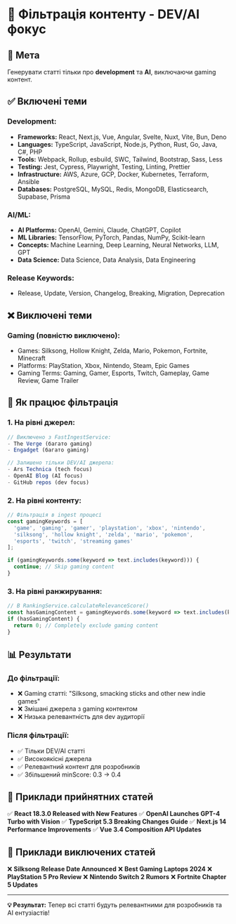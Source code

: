 # 🎯 Фільтрація контенту - DEV/AI фокус

## 🎯 Мета
Генерувати статті тільки про **development** та **AI**, виключаючи gaming контент.

## ✅ Включені теми

### **Development:**
- **Frameworks:** React, Next.js, Vue, Angular, Svelte, Nuxt, Vite, Bun, Deno
- **Languages:** TypeScript, JavaScript, Node.js, Python, Rust, Go, Java, C#, PHP
- **Tools:** Webpack, Rollup, esbuild, SWC, Tailwind, Bootstrap, Sass, Less
- **Testing:** Jest, Cypress, Playwright, Testing, Linting, Prettier
- **Infrastructure:** AWS, Azure, GCP, Docker, Kubernetes, Terraform, Ansible
- **Databases:** PostgreSQL, MySQL, Redis, MongoDB, Elasticsearch, Supabase, Prisma

### **AI/ML:**
- **AI Platforms:** OpenAI, Gemini, Claude, ChatGPT, Copilot
- **ML Libraries:** TensorFlow, PyTorch, Pandas, NumPy, Scikit-learn
- **Concepts:** Machine Learning, Deep Learning, Neural Networks, LLM, GPT
- **Data Science:** Data Science, Data Analysis, Data Engineering

### **Release Keywords:**
- Release, Update, Version, Changelog, Breaking, Migration, Deprecation

## ❌ Виключені теми

### **Gaming (повністю виключено):**
- Games: Silksong, Hollow Knight, Zelda, Mario, Pokemon, Fortnite, Minecraft
- Platforms: PlayStation, Xbox, Nintendo, Steam, Epic Games
- Gaming Terms: Gaming, Gamer, Esports, Twitch, Gameplay, Game Review, Game Trailer

## 🔧 Як працює фільтрація

### **1. На рівні джерел:**
```typescript
// Виключено з FastIngestService:
- The Verge (багато gaming)
- Engadget (багато gaming)

// Залишено тільки DEV/AI джерела:
- Ars Technica (tech focus)
- OpenAI Blog (AI focus)
- GitHub repos (dev focus)
```

### **2. На рівні контенту:**
```typescript
// Фільтрація в ingest процесі
const gamingKeywords = [
  'game', 'gaming', 'gamer', 'playstation', 'xbox', 'nintendo',
  'silksong', 'hollow knight', 'zelda', 'mario', 'pokemon',
  'esports', 'twitch', 'streaming games'
];

if (gamingKeywords.some(keyword => text.includes(keyword))) {
  continue; // Skip gaming content
}
```

### **3. На рівні ранжирування:**
```typescript
// В RankingService.calculateRelevanceScore()
const hasGamingContent = gamingKeywords.some(keyword => text.includes(keyword));
if (hasGamingContent) {
  return 0; // Completely exclude gaming content
}
```

## 📊 Результати

### **До фільтрації:**
- ❌ Gaming статті: "Silksong, smacking sticks and other new indie games"
- ❌ Змішані джерела з gaming контентом
- ❌ Низька релевантність для dev аудиторії

### **Після фільтрації:**
- ✅ Тільки DEV/AI статті
- ✅ Високоякісні джерела
- ✅ Релевантний контент для розробників
- ✅ Збільшений minScore: 0.3 → 0.4

## 🎯 Приклади прийнятних статей

✅ **React 18.3.0 Released with New Features**
✅ **OpenAI Launches GPT-4 Turbo with Vision**
✅ **TypeScript 5.3 Breaking Changes Guide**
✅ **Next.js 14 Performance Improvements**
✅ **Vue 3.4 Composition API Updates**

## 🚫 Приклади виключених статей

❌ **Silksong Release Date Announced**
❌ **Best Gaming Laptops 2024**
❌ **PlayStation 5 Pro Review**
❌ **Nintendo Switch 2 Rumors**
❌ **Fortnite Chapter 5 Updates**

---

**💡 Результат:** Тепер всі статті будуть релевантними для розробників та AI ентузіастів!

